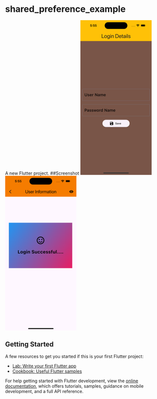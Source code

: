 # shared_preference_example

A new Flutter project.
##Screenshot
<img src="https://github.com/rashmi2201/shared_preference_example/blob/main/outputs/Simulator%20Screenshot%20-%20jacko%20iphone%20-%202024-11-15%20at%2017.55.14.png" height="500">
<img src="https://github.com/rashmi2201/shared_preference_example/blob/main/outputs/Simulator%20Screenshot%20-%20jacko%20iphone%20-%202024-11-15%20at%2017.55.34.png" height="500">


## Getting Started
A few resources to get you started if this is your first Flutter project:

- [Lab: Write your first Flutter app](https://docs.flutter.dev/get-started/codelab)
- [Cookbook: Useful Flutter samples](https://docs.flutter.dev/cookbook)

For help getting started with Flutter development, view the
[online documentation](https://docs.flutter.dev/), which offers tutorials,
samples, guidance on mobile development, and a full API reference.
